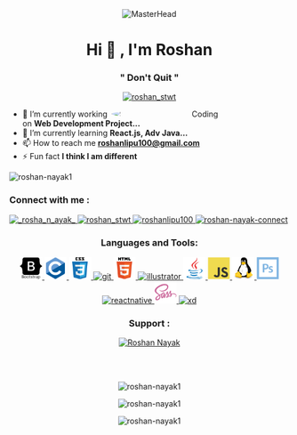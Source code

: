 <div align="center">
  <img src="https://i.ibb.co/09y9X4D/roshan-github-banner-transformed.png" alt="MasterHead" height="300" width="1000">
</div>

<h1 align="center">Hi 👋 , I'm Roshan</h1>

<h3 align="center">" Don't Quit "</h3>

<p align="center">
  <a href="https://twitter.com/roshan_stwt" target="blank">
    <img src="https://img.shields.io/twitter/follow/roshan_stwt?logo=twitter&style=for-the-badge" alt="roshan_stwt" />
  </a>
</p>

<div align="center">
  <img align="right" alt="Coding" width="320" src="https://media.giphy.com/media/qgQUggAC3Pfv687qPC/giphy.gif" style="border-radius: 50%;">
</div>

- 🔭 I’m currently working on **Web Development Project...**
- 🌱 I’m currently learning **React.js, Adv Java...**
- 📫 How to reach me **roshanlipu100@gmail.com**
- ⚡ Fun fact **I think I am different**
  
<p align="left">
  <img src="https://komarev.com/ghpvc/?username=roshan-nayak1&label=Profile%20views&color=0e75b6&style=flat" alt="roshan-nayak1">
</p>
<h3 align="left">Connect with me :</h3>
<p align="left">
  <a href="https://instagram.com/_rosha_n_ayak_" target="blank">
    <img src="https://raw.githubusercontent.com/rahuldkjain/github-profile-readme-generator/master/src/images/icons/Social/instagram.svg" alt="_rosha_n_ayak_" height="30" width="40">
  </a>
  <a href="https://twitter.com/roshan_stwt" target="blank">
    <img src="https://raw.githubusercontent.com/rahuldkjain/github-profile-readme-generator/master/src/images/icons/Social/twitter.svg" alt="roshan_stwt" height="30" width="40">
  </a>
  <a href="https://www.leetcode.com/roshanlipu100" target="blank">
    <img src="https://raw.githubusercontent.com/rahuldkjain/github-profile-readme-generator/master/src/images/icons/Social/leet-code.svg" alt="roshanlipu100" height="30" width="40">
  </a>
  <a href="https://linkedin.com/in/roshan-nayak-connect" target="blank">
    <img src="https://raw.githubusercontent.com/rahuldkjain/github-profile-readme-generator/master/src/images/icons/Social/linked-in-alt.svg" alt="roshan-nayak-connect" height="30" width="40">
  </a>
</p>


<h3 align="center">Languages and Tools:</h3>
<p align="center">
 <a href="https://getbootstrap.com" target="_blank" rel="noreferrer">
  <img src="https://raw.githubusercontent.com/devicons/devicon/master/icons/bootstrap/bootstrap-plain-wordmark.svg" alt="bootstrap" width="40" height="40">
</a>

<a href="https://www.cprogramming.com/" target="_blank" rel="noreferrer">
  <img src="https://raw.githubusercontent.com/devicons/devicon/master/icons/c/c-original.svg" alt="c" width="40" height="40"/>
</a>

<a href="https://www.w3schools.com/css/" target="_blank" rel="noreferrer">
  <img src="https://raw.githubusercontent.com/devicons/devicon/master/icons/css3/css3-original-wordmark.svg" alt="css3" width="40" height="40"/>
</a>

<a href="https://git-scm.com/" target="_blank" rel="noreferrer">
  <img src="https://www.vectorlogo.zone/logos/git-scm/git-scm-icon.svg" alt="git" width="40" height="40"/>
</a>

<a href="https://www.w3.org/html/" target="_blank" rel="noreferrer">
  <img src="https://raw.githubusercontent.com/devicons/devicon/master/icons/html5/html5-original-wordmark.svg" alt="html5" width="40" height="40"/>
</a>

<a href="https://www.adobe.com/in/products/illustrator.html" target="_blank" rel="noreferrer">
  <img src="https://www.vectorlogo.zone/logos/adobe_illustrator/adobe_illustrator-icon.svg" alt="illustrator" width="40" height="40"/>
</a>

<a href="https://www.java.com" target="_blank" rel="noreferrer">
  <img src="https://raw.githubusercontent.com/devicons/devicon/master/icons/java/java-original.svg" alt="java" width="40" height="40"/>
</a>

<a href="https://developer.mozilla.org/en-US/docs/Web/JavaScript" target="_blank" rel="noreferrer">
  <img src="https://raw.githubusercontent.com/devicons/devicon/master/icons/javascript/javascript-original.svg" alt="javascript" width="40" height="40"/>
</a>

<a href="https://www.linux.org/" target="_blank" rel="noreferrer">
  <img src="https://raw.githubusercontent.com/devicons/devicon/master/icons/linux/linux-original.svg" alt="linux" width="40" height="40"/>
</a>

<a href="https://www.photoshop.com/en" target="_blank" rel="noreferrer">
  <img src="https://raw.githubusercontent.com/devicons/devicon/master/icons/photoshop/photoshop-line.svg" alt="photoshop" width="40" height="40"/>
</a>

<a href="https://reactnative.dev/" target="_blank" rel="noreferrer">
  <img src="https://reactnative.dev/img/header_logo.svg" alt="reactnative" width="40" height="40"/>
</a>

<a href="https://sass-lang.com" target="_blank" rel="noreferrer">
  <img src="https://raw.githubusercontent.com/devicons/devicon/master/icons/sass/sass-original.svg" alt="sass" width="40" height="40"/>
</a>

<a href="https://www.adobe.com/products/xd.html" target="_blank" rel="noreferrer">
  <img src="https://cdn.worldvectorlogo.com/logos/adobe-xd.svg" alt="xd" width="40" height="40"/>
</a>

  </a>
  <!-- Add other tools and languages here -->
</p>

<h3 align="center">Support :</h3>
<p align="center">
  <a href="https://www.buymeacoffee.com/RoshanNayak">
    <img src="https://cdn.buymeacoffee.com/buttons/v2/default-yellow.png" height="50" width="210" alt="Roshan Nayak">
  </a>
</p><br><br>

<p align="center">
  <img src="https://github-readme-stats.vercel.app/api/top-langs?username=roshan-nayak1&show_icons=true&theme=dark&locale=en&layout=compact" alt="roshan-nayak1">
</p>

<p align="center">
  <img src="https://github-readme-stats.vercel.app/api?username=roshan-nayak1&show_icons=true&locale=en" alt="roshan-nayak1">
</p>

<p align="center">
  <img src="https://github-readme-streak-stats.herokuapp.com/?user=roshan-nayak1" alt="roshan-nayak1">
</p>
